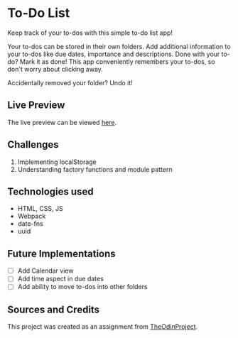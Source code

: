 # To-Do List

Keep track of your to-dos with this simple to-do list app!

Your to-dos can be stored in their own folders.
Add additional information to your to-dos like due dates, importance and descriptions.
Done with your to-do? Mark it as done!
This app conveniently remembers your to-dos, so don't worry about clicking away.

Accidentally removed your folder? Undo it!

## Live Preview

The live preview can be viewed [here](https://syfq-isml.github.io/odin-todo/).

<!-- ## Objectives & Outcomes -->

## Challenges

1. Implementing localStorage
2. Understanding factory functions and module pattern

## Technologies used

- HTML, CSS, JS
- Webpack
- date-fns
- uuid

## Future Implementations

- [ ] Add Calendar view
- [ ] Add time aspect in due dates
- [ ] Add ability to move to-dos into other folders

## Sources and Credits

This project was created as an assignment from [TheOdinProject](https://www.theodinproject.com/lessons/node-path-javascript-todo-list).
